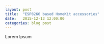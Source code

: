 ```yaml
---
layout: post
title:  "ESP8266 based HomeKit accessories"
date:   2015-12-13 12:00:00
categories: blog post
---
```


Lorem Ipsum